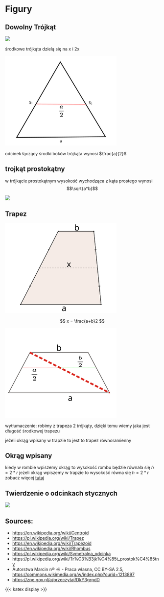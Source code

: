 # Figury

## Dowolny Trójkąt

![](/TriangleCentroid.svg)

środkowe trójkąta dzielą się na x i 2x

![](/triangle.svg)


odcinek łączący środki boków trójkąta wynosi $\frac{a}{2}$

## trojkąt prostokątny

w trójkącie prostokątnym wysokość wychodząca z kąta prostego wynosi 
$$\sqrt{a*b}$$

![](Trojkat_Prostokatny.svg)


## Trapez

![](/Trapez_mittellinie_en_labels.svg)

$$ x = \frac{a+b}2 $$

![](/Trapezoid_isosceles.svg)

wytłumaczenie: robimy z trapeza 2 trójkąty, dzięki temu wiemy jaka jest długość środkowej trapezu

jeżeli okrąg wpisany w trapzie to jest to trapez równoramienny

## Okrąg wpisany

kiedy w rombie wpiszemy okrąg to wysokość rombu będzie równała się $h = 2 * r$
jeżeli okrąg wpiszemy w trapzie to wysokość równa się $h = 2 * r$
zobacz więcej [tutaj](https://szaloneliczby.pl/w-romb-o-boku-2-3-i-kacie-60-stopni-wpisano-okrag/)

## Twierdzenie o odcinkach stycznych

![](https://static.zpe.gov.pl/portal/f/res-minimized/RUNZXW2C9BYR4/1645453523/ZYCfYVVV1CufbxEssqTOFaAHbGuueDm2.png)


## Sources:
- <https://en.wikipedia.org/wiki/Centroid>
- <https://pl.wikipedia.org/wiki/Trapez>
- <https://en.wikipedia.org/wiki/Trapezoid>
- <https://en.wikipedia.org/wiki/Rhombus>
- <https://pl.wikipedia.org/wiki/Symetralna_odcinka>
- <https://pl.wikipedia.org/wiki/Tr%C3%B3jk%C4%85t_prostok%C4%85tny>
- Autorstwa Marcin n® ☼ - Praca własna, CC BY-SA 2.5, <https://commons.wikimedia.org/w/index.php?curid=1213897>
- <https://zpe.gov.pl/a/przeczytaj/DkY3grpdD>


{{< katex display >}}